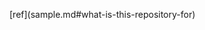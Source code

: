 [ref](sample.md#<warning descr="Cannot resolve anchor #what-is-this-repository-for">what-is-this-repository-for</warning>)